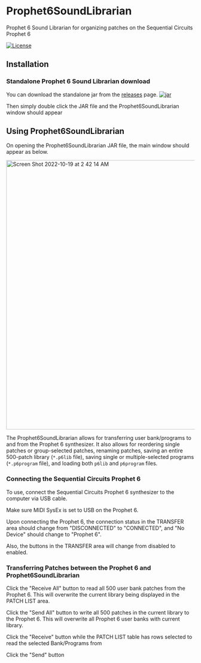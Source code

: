 # Prophet6SoundLibrarian
Prophet 6 Sound Librarian for organizing patches on the Sequential Circuits Prophet 6

[![License](https://img.shields.io/badge/License-Eclipse%20Public%20License%202.0-blue.svg)](#license)

## Installation

### Standalone Prophet 6 Sound Librarian download

You can download the standalone jar
from the
[releases](https://github.com/eclewlow/Prophet6SoundLibrarian/releases) page.
[![jar](https://img.shields.io/github/downloads/eclewlow/Prophet6SoundLibrarian/total.svg)](https://github.com/eclewlow/Prophet6SoundLibrarian/releases)

Then simply double click the JAR file and the Prophet6SoundLibrarian window should appear

## Using Prophet6SoundLibrarian

On opening the Prophet6SoundLibrarian JAR file, the main window should appear as below.

<img width="720" alt="Screen Shot 2022-10-19 at 2 42 14 AM" src="https://user-images.githubusercontent.com/32854625/196656599-d5dc152b-a263-4934-a2b5-3d4c8b69deb9.png">

The Prophet6SoundLibrarian allows for transferring user bank/programs to and from the Prophet 6 synthesizer.
It also allows for reordering single patches or group-selected patches, renaming patches, saving an entire 500-patch library (`*.p6lib` file), saving single or multiple-selected programs (`*.p6program` file), and loading both `p6lib` and `p6program` files.

### Connecting the Sequential Circuits Prophet 6

To use, connect the Sequential Circuits Prophet 6 synthesizer to the computer via USB cable.

Make sure MIDI SysEx is set to USB on the Prophet 6.


Upon connecting the Prophet 6, the connection status in the TRANSFER area should change from "DISCONNECTED" to "CONNECTED", and "No Device" should change to "Prophet 6".

Also, the buttons in the TRANSFER area will change from disabled to enabled.

### Transferring Patches between the Prophet 6 and Prophet6SoundLibrarian

Click the "Receive All" button to read all 500 user bank patches from the Prophet 6.  This will overwrite the current library being displayed in the PATCH LIST area.

Click the "Send All" button to write all 500 patches in the current library to the Prophet 6.  This will overwrite all Prophet 6 user banks with current library.

Click the "Receive" button while the PATCH LIST table has rows selected to read the selected Bank/Programs from 

Click the "Send" button
